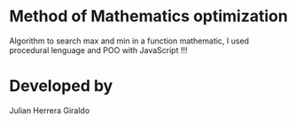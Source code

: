 # Method of Mathematics optimization

Algorithm to search max and min in a function mathematic, I used procedural lenguage and POO with JavaScript !!!

# Developed by
Julian Herrera Giraldo
